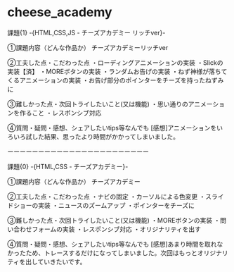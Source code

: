 # cheese_academy
課題{1} -{HTML,CSS,JS - チーズアカデミー リッチver}-

①課題内容（どんな作品か）
チーズアカデミーリッチver

②工夫した点・こだわった点
・ローディングアニメーションの実装
・Slickの実装【済】
・MOREボタンの実装
・ランダムお告げの実装
・ねず神様が落ちてくるアニメーションの実装
・お告げ部分のポインターをチーズを持ったねずみに

③難しかった点・次回トライしたいこと(又は機能)
・思い通りのアニメーションを作ること
・レスポンシブ対応

④質問・疑問・感想、シェアしたいtips等なんでも
[感想]アニメーションをいろいろ試した結果、思ったより時間がかかってしまいました。

ーーーーーーーーーーーーーーーーーーーーーーー

課題{0} -{HTML,CSS - チーズアカデミー}-

①課題内容（どんな作品か）
チーズアカデミー

②工夫した点・こだわった点
・ナビの固定
・カーソルによる色変更
・スライドショーの実装
・ニュースのズームアップ
・ポインターをチーズに

③難しかった点・次回トライしたいこと(又は機能)
・MOREボタンの実装
・問い合わせフォームの実装
・レスポンシブ対応
・オリジナリティを出す

④質問・疑問・感想、シェアしたいtips等なんでも
[感想]あまり時間を取れなかったため、トレースするだけになってしまいました。次回はもっとオリジナリティを出していきたいです。
